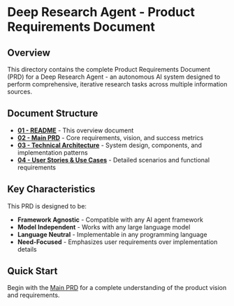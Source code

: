 # Deep Research Agent - Product Requirements Document

## Overview

This directory contains the complete Product Requirements Document (PRD) for a Deep Research Agent - an autonomous AI system designed to perform comprehensive, iterative research tasks across multiple information sources.

## Document Structure

- **[01 - README](./01-README.md)** - This overview document
- **[02 - Main PRD](./02-main-prd.md)** - Core requirements, vision, and success metrics
- **[03 - Technical Architecture](./03-technical-architecture.md)** - System design, components, and implementation patterns
- **[04 - User Stories & Use Cases](./04-user-stories.md)** - Detailed scenarios and functional requirements

## Key Characteristics

This PRD is designed to be:
- **Framework Agnostic** - Compatible with any AI agent framework
- **Model Independent** - Works with any large language model
- **Language Neutral** - Implementable in any programming language
- **Need-Focused** - Emphasizes user requirements over implementation details

## Quick Start

Begin with the [Main PRD](./02-main-prd.md) for a complete understanding of the product vision and requirements.